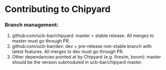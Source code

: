 Contributing to Chipyard
=============================

### Branch management:

1) github:com/ucb-bar/chipyard: master = stable release. All merges to master must go through PR.
2) github:com/ucb-bar/dev: dev = pre-release non-stable branch with latest features. All merges to dev must go through PR.
3) Other dependancies pointed at by Chipyard (e.g. firesim, boom): master should be the version submoduled in ucb-bar/chipyard master.
